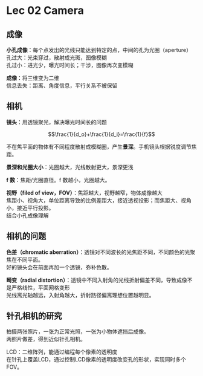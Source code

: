 # Lec 02 Camera

## 成像

**小孔成像**：每个点发出的光线只能达到特定的点，中间的孔为光圈（aperture）  
孔过大：光束穿过，散射成光斑，图像模糊  
孔过小：进光少，曝光时间长；干涉，图像再次变模糊

**成像**：将三维变为二维  
信息丢失：距离、角度信息，平行关系不被保留

## 相机

**镜头**：用透镜聚光，解决曝光时间长的问题

$$\frac{1}{d_o}+\frac{1}{d_i}=\frac{1}{f}$$

不在焦平面的物体有不同程度散射成模糊圈，产生**景深**。手机镜头根据锐度调节焦距。

**景深和光圈大小**：光圈越大，光线散射更大，景深更浅

**f 数**：焦距/光圈直径。f 数越小，光圈越大。

**视野（filed of view，FOV）**：焦距越大，视野越窄，物体成像越大  
焦距小、视角大，单位距离导致的比例差距大，接近透视投影；而焦距大、视角小，接近平行投影。  
结合小孔成像理解

## 相机的问题

**色差（chromatic aberration）**：透镜对不同波长的光焦距不同，不同颜色的光聚焦在不同平面。  
好的镜头会在前面再加一个透镜，弥补色散。

**畸变（radial distortion）**：透镜中不同入射角的光线折射偏差不同，导致成像不是严格线性，平面网格变形  
光线离光轴越远，入射角越大，折射路径偏离理想位置越明显。

## 针孔相机的研究

拍摄两张照片，一张为正常光照，一张为小物体遮挡后成像。  
两照片做差，得到近似针孔相机。

LCD：二维阵列，能通过编程每个像素的透明度  
在针孔上覆盖LCD，通过控制LCD像素的透明度改变孔的形状，实现同时多个FOV。  